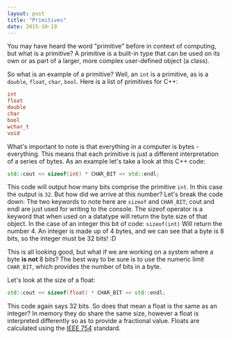```yaml
---
layout: post
title: "Primitives"
date: 2015-10-19
---
```


You may have heard the word "primitive" before in context of computing, but what is a primitive?
A primitive is a built-in type that can be used on its own or as part of a larger, more complex user-defined object (a class).

So what is an example of a primitive? 
Well, an `int` is a primitive, as is a `double`, `float`, `char`, `bool`.
Here is a list of primitives for C++:

```cpp
int
float
double
char
bool
wchar_t
void
```

What's important to note is that everything in a computer is bytes - everything.  This means that each primitive is just a different interpretation of a series of bytes.  As an example let's take a look at this C++ code:
```cpp
std::cout << sizeof(int) * CHAR_BIT << std::endl;
```

This code will output how many bits comprise the primitive `int`.  In this case the output is `32`.
But how did we arrive at this number?  Let's break the code down:
The two keywords to note here are `sizeof` and `CHAR_BIT`; cout and endl are just used for writing to the console.
The sizeof operator is a keyword that when used on a datatype will return the byte size of that object.  In the case of an integer this bit of code:
`sizeof(int)` 
Will return the number 4.  An integer is made up of 4 bytes, and we can see that a byte is 8 bits, so the integer must be 32 bits!  :D

This is all looking good, but what if we are working on a system where a byte **is not** 8 bits?  The best way to be sure is to use the numeric limit `CHAR_BIT`, which provides the number of bits in a byte.  


Let's look at the size of a float:
```cpp
std::cout << sizeof(float) * CHAR_BIT << std::endl;
```
This code again says 32 bits.  So does that mean a float is the same as an integer?  In memory they do share the same size, however a float is interpreted differently so as to provide a fractional value.  Floats are calculated using the [IEEE 754](https://en.wikipedia.org/wiki/IEEE_floating_point) standard.
